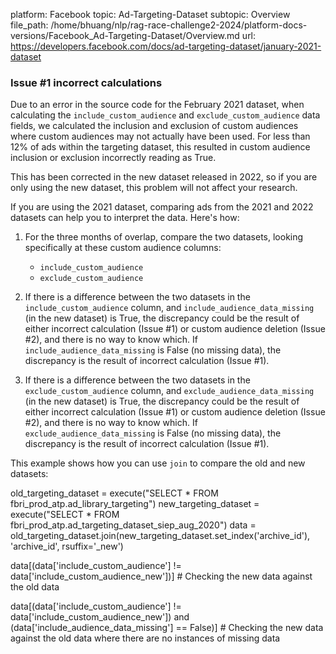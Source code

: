 platform: Facebook
topic: Ad-Targeting-Dataset
subtopic: Overview
file_path: /home/bhuang/nlp/rag-race-challenge2-2024/platform-docs-versions/Facebook_Ad-Targeting-Dataset/Overview.md
url: https://developers.facebook.com/docs/ad-targeting-dataset/january-2021-dataset


### **Issue #1 incorrect calculations**

Due to an error in the source code for the February 2021 dataset, when calculating the `include_custom_audience` and `exclude_custom_audience` data fields, we calculated the inclusion and exclusion of custom audiences where custom audiences may not actually have been used. For less than 12% of ads within the targeting dataset, this resulted in custom audience inclusion or exclusion incorrectly reading as True.

This has been corrected in the new dataset released in 2022, so if you are only using the new dataset, this problem will not affect your research.

If you are using the 2021 dataset, comparing ads from the 2021 and 2022 datasets can help you to interpret the data. Here's how:

1. For the three months of overlap, compare the two datasets, looking specifically at these custom audience columns:
    
    * `include_custom_audience`
    * `exclude_custom_audience`
2. If there is a difference between the two datasets in the `include_custom_audience` column, and `include_audience_data_missing` (in the new dataset) is True, the discrepancy could be the result of either incorrect calculation (Issue #1) or custom audience deletion (Issue #2), and there is no way to know which. If `include_audience_data_missing` is False (no missing data), the discrepancy is the result of incorrect calculation (Issue #1).
    
3. If there is a difference between the two datasets in the `exclude_custom_audience` column, and `exclude_audience_data_missing` (in the new dataset) is True, the discrepancy could be the result of either incorrect calculation (Issue #1) or custom audience deletion (Issue #2), and there is no way to know which. If `exclude_audience_data_missing` is False (no missing data), the discrepancy is the result of incorrect calculation (Issue #1).
    

This example shows how you can use `join` to compare the old and new datasets:

old\_targeting\_dataset = execute("SELECT \* FROM fbri\_prod\_atp.ad\_library\_targeting")
new\_targeting\_dataset = execute("SELECT \* FROM fbri\_prod\_atp.ad\_targeting\_dataset\_siep\_aug\_2020")
data = old\_targeting\_dataset.join(new\_targeting\_dataset.set\_index('archive\_id'), 'archive\_id', rsuffix='\_new')

data\[(data\['include\_custom\_audience'\] != data\['include\_custom\_audience\_new'\])\] # Checking the new data against the old data

data\[(data\['include\_custom\_audience'\] != data\['include\_custom\_audience\_new'\]) and (data\['include\_audience\_data\_missing'\] == False)\] # Checking the new data against the old data where there are no instances of missing data